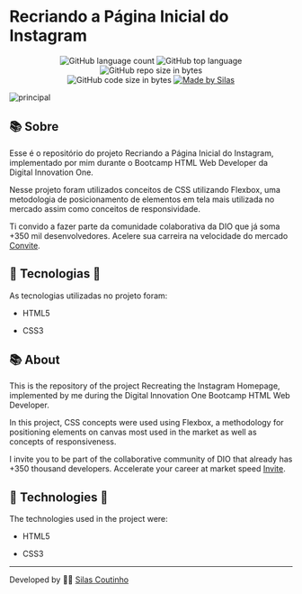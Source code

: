 # Recriando a Página Inicial do Instagram
<p align="center">
  <img alt="GitHub language count" src="https://img.shields.io/github/languages/count/silasmakou/reconstruindo-instagram-dio">
  <img alt="GitHub top language" src="https://img.shields.io/github/languages/top/silasmakou/reconstruindo-instagram-dio?logo=html">
  <img alt="GitHub repo size in bytes" src="https://img.shields.io/github/repo-size/silasmakou/reconstruindo-instagram-dio?color=green">
  <br>
  <img alt="GitHub code size in bytes" src="https://img.shields.io/github/last-commit/silasmakou/reconstruindo-instagram-dio">
  <a href="https://www.linkedin.com/in/silas-coutinho/">
    <img alt="Made by Silas" src="https://img.shields.io/badge/made%20by-Silas-%2304D361">
  </a>
</p>

![principal](https://user-images.githubusercontent.com/79108882/117722023-f3f4c100-b1b6-11eb-81db-f22a910ce2a7.jpg)




## :books: Sobre

Esse é o repositório do projeto Recriando a Página Inicial do Instagram, implementado por mim durante o Bootcamp HTML Web Developer da Digital Innovation One.

Nesse projeto foram utilizados conceitos de CSS utilizando Flexbox, uma metodologia de posicionamento de elementos em tela mais utilizada no mercado assim como conceitos de responsividade.

Ti convido a fazer parte da comunidade colaborativa da DIO que já soma +350 mil desenvolvedores. Acelere sua carreira na velocidade do mercado [Convite](https://digitalinnovation.one/sign-up?ref=ZUKHH3039R).

## 🚀 Tecnologias 🚀

As tecnologias utilizadas no projeto foram:

- HTML5

- CSS3

## :books: About

This is the repository of the project Recreating the Instagram Homepage, implemented by me during the Digital Innovation One Bootcamp HTML Web Developer.

In this project, CSS concepts were used using Flexbox, a methodology for positioning elements on canvas most used in the market as well as concepts of responsiveness.

I invite you to be part of the collaborative community of DIO that already has +350 thousand developers. Accelerate your career at market speed [Invite](https://digitalinnovation.one/sign-up?ref=ZUKHH3039R).

## :rocket: Technologies :rocket:

The technologies used in the project were:

- HTML5

- CSS3

------

Developed by :construction_worker_man:  [Silas Coutinho](https://github.com/silasmakou)

